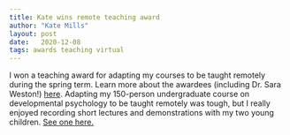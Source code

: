 ```yaml
---
title: Kate wins remote teaching award
author: "Kate Mills"
layout: post
date:   2020-12-08
tags: awards teaching virtual
---
```


I won a teaching award for adapting my courses to be taught remotely during the spring term. Learn more about the awardees (including Dr. Sara Weston!) [here](https://provost.uoregon.edu/remote-teaching-awards). Adapting my 150-person undergraduate course on developmental psychology to be taught remotely was tough, but I really enjoyed recording short lectures and demonstrations with my two young children. [See one here.](https://www.youtube.com/watch?v=xkK29U6jEaY)
